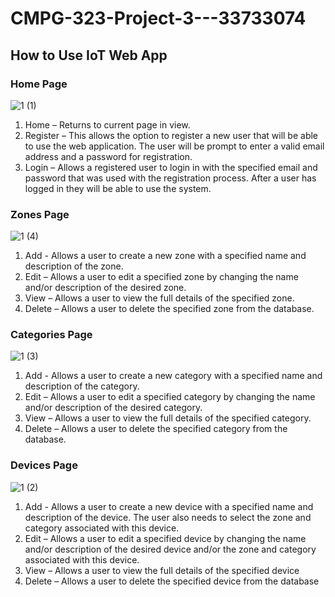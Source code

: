 # CMPG-323-Project-3---33733074

## How to Use IoT Web App

### Home Page
![1 (1)](https://user-images.githubusercontent.com/91562022/192815049-e2c3f5f2-fef8-44a2-907b-a1872fbcfe45.png)

1. Home – Returns to current page in view.
2. Register – This allows the option to register a new user that will be able to use the web application. The user will be prompt to enter a valid email address and a password for registration.
3. Login – Allows a registered user to login in with the specified email and password that was used with the registration process. After a user has logged in they will be able to use the system.

### Zones Page
![1 (4)](https://user-images.githubusercontent.com/91562022/192815977-63085366-eabe-4ba0-a34f-f457af9a0626.png)

1. Add - Allows a user to create a new zone with a specified name and description of the zone.
2. Edit – Allows a user to edit a specified zone by changing the name and/or description of the desired zone.
3. View – Allows a user to view the full details of the specified zone.
4. Delete – Allows a user to delete the specified zone from the database.

### Categories Page
![1 (3)](https://user-images.githubusercontent.com/91562022/192816799-c1a025bb-e9fe-4fa8-b5c2-d004ae79f012.png)

1. Add - Allows a user to create a new category with a specified name and description of the category.
2. Edit – Allows a user to edit a specified category by changing the name and/or description of the desired category.
3. View – Allows a user to view the full details of the specified category.
4. Delete – Allows a user to delete the specified category from the database.

### Devices Page
![1 (2)](https://user-images.githubusercontent.com/91562022/192817026-b2cc8c83-30c4-4228-8e1f-db4cb807617d.png)

1. Add - Allows a user to create a new device with a specified name and description of the device. The user also needs to select the zone and category associated with this device.
2. Edit – Allows a user to edit a specified device by changing the name and/or description of the desired device and/or the zone and category associated with this device.
3. View – Allows a user to view the full details of the specified device
4. Delete – Allows a user to delete the specified device from the database
